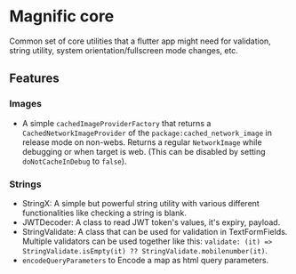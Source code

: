 # Magnific core

Common set of core utilities that a flutter app might need for validation, string utility, system orientation/fullscreen mode changes, etc.

## Features

### Images

- A simple `cachedImageProviderFactory` that returns a `CachedNetworkImageProvider` of the `package:cached_network_image` in release mode on non-webs. Returns a regular `NetworkImage` while debugging or when target is web. (This can be disabled by setting `doNotCacheInDebug` to `false`).

### Strings

- StringX: A simple but powerful string utility with various different functionalities like checking a string is blank.
- JWTDecoder: A class to read JWT token's values, it's expiry, payload.
- StringValidate: A class that can be used for validation in TextFormFields. Multiple validators can be used together like this: 
`validate: (it) => StringValidate.isEmpty(it) ?? StringValidate.mobilenumber(it)`.
- `encodeQueryParameters` to Encode a map as html query parameters.
